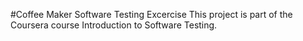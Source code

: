 #Coffee Maker Software Testing Excercise
This project is part of the Coursera course Introduction to Software Testing.
